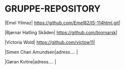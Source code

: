 # GRUPPE-REPOSITORY

|Emel Yilmaz| https://github.com/Emel82/IS-114html.git|

|Bjørnar Hatling Skåden| https://github.com/bjornarsk|

|Victoria Wold| https://github.com/victow11|

|Simen Chan Amundsen|adress.... |

|Gøran Kvitne|adress.... |
